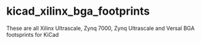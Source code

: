 # kicad_xilinx_bga_footprints
These are all Xilinx Ultrascale, Zynq 7000, Zynq Ultrascale and Versal BGA footsprints for KiCad
